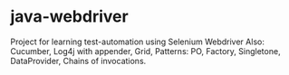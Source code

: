 # java-webdriver
Project for learning test-automation using Selenium Webdriver
Also: Cucumber, Log4j with appender, Grid, Patterns: PO, Factory, Singletone, DataProvider, Chains of invocations.
